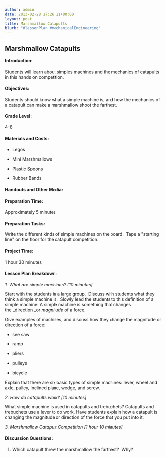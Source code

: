 ```yaml
---
author: admin
date: 2013-02-28 17:26:11+00:00
layout: post
title: Marshmallow Catapults
blurb: "#lessonPlan #mechanicalEngineering"
---
```





## Marshmallow Catapults




#### Introduction:


Students will learn about simples machines and the mechanics of catapults in this hands on competition.


#### Objectives:


Students should know what a simple machine is, and how the mechanics of a catapult can make a marshmallow shoot the farthest.


#### Grade Level:


4-8

<!-- more -->


#### Materials and Costs:





	
  * Legos

	
  * Mini Marshmallows

	
  * Plastic Spoons

	
  * Rubber Bands




#### Handouts and Other Media:




#### Preparation Time:


Approximately 5 minutes


#### Preparation Tasks:


Write the different kinds of simple machines on the board.  Tape a "starting line" on the floor for the catapult competition.


#### Project Time:


1 hour 30 minutes


#### Lesson Plan Breakdown:


_1. What are simple machines? [10 minutes]_

Start with the students in a large group.  Discuss with students what they think a simple machine is.  Slowly lead the students to this definition of a simple machine: A simple machine is something that changes the _direction _or _magnitude_ of a force.

Give examples of machines, and discuss how they change the magnitude or direction of a force:



	
  * see saw

	
  * ramp

	
  * pliers

	
  * pulleys

	
  * bicycle




Explain that there are six basic types of simple machines: lever, wheel and axle, pulley, inclined plane, wedge, and screw.





_2. How do catapults work? [10 minutes]_

What simple machine is used in catapults and trebuchets? Catapults and trebuchets use a lever to do work. Have students explain how a catapult is changing the magnitude or direction of the force that you put into it.



_3. Marshmallow Catapult Competition [1 hour 10 minutes]_


#### Discussion Questions:


1. Which catapult threw the marshmallow the farthest?  Why?

